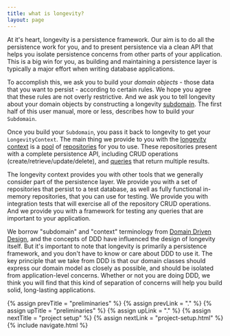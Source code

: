 ```yaml
---
title: what is longevity?
layout: page
---
```


At it's heart, longevity is a persistence framework. Our aim is to do
all the persistence work for you, and to present persistence via a
clean API that helps you isolate persistence concerns from other parts
of your application. This is a big win for you, as building and
maintaining a persistence layer is typically a major effort when
writing database applications.

To accomplish this, we ask you to build your _domain objects_ - those
data that you want to persist - according to certain rules. We hope
you agree that these rules are not overly restrictive. And we ask you
to tell longevity about your domain objects by constructing a
longevity [subdomain](../subdomain). The first half of this user
manual, more or less, describes how to build your `Subdomain`.

Once you build your `Subdomain`, you pass it back to longevity to get
your `LongevityContext`. The main thing we provide to you with the
[longevity context](../context) is a
[pool](../context/repo-pools.html) of [repositories](../repo) for you
to use. These repositories present with a complete persistence API,
including CRUD operations (create/retrieve/update/delete), and
[queries](../query) that return multiple results.

The longevity context provides you with other tools that we generally
consider part of the persistence layer. We provide you with a set of
repositories that persist to a test database, as well as fully
functional in-memory repositories, that you can use for testing. We
provide you with integration tests that will exercise all of the
repository CRUD operations. And we provide you with a framework for
testing any queries that are important to your application.

We borrow "subdomain" and "context" terminology from [Domain Driven
Design](http://dddcommunity.org/), and the concepts of DDD have
influenced the design of longevity itself. But it's important to note
that longevity is primarily a persistence framework, and you don't
have to know or care about DDD to use it. The key principle that we
take from DDD is that our domain classes should express our domain
model as closely as possible, and should be isolated from
application-level concerns. Whether or not you are doing DDD, we think
you will find that this kind of separation of concerns will help you
build solid, long-lasting applications.

{% assign prevTitle = "preliminaries" %}
{% assign prevLink  = "." %}
{% assign upTitle   = "preliminaries" %}
{% assign upLink    = "." %}
{% assign nextTitle = "project setup" %}
{% assign nextLink  = "project-setup.html" %}
{% include navigate.html %}
